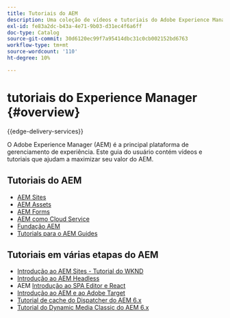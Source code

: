 ```yaml
---
title: Tutoriais do AEM
description: Uma coleção de vídeos e tutoriais do Adobe Experience Manager.
exl-id: fe83a2dc-b43a-4e71-9b03-d31ec4f6a6ff
doc-type: Catalog
source-git-commit: 30d6120ec99f7a95414dbc31c0cb002152bd6763
workflow-type: tm+mt
source-wordcount: '110'
ht-degree: 10%

---
```


# tutoriais do Experience Manager {#overview}

{{edge-delivery-services}}

O Adobe Experience Manager (AEM) é a principal plataforma de gerenciamento de experiência. Este guia do usuário contém vídeos e tutoriais que ajudam a maximizar seu valor do AEM.

## Tutoriais do AEM

+ [AEM Sites](https://experienceleague.adobe.com/docs/experience-manager-learn/sites/overview.html?lang=pt-BR)
+ [AEM Assets](https://experienceleague.adobe.com/docs/experience-manager-learn/assets/overview.html?lang=pt-BR)
+ [AEM Forms](https://experienceleague.adobe.com/docs/experience-manager-learn/forms/overview.html?lang=pt-BR)
+ [AEM como Cloud Service](https://experienceleague.adobe.com/docs/experience-manager-learn/cloud-service/overview.html?lang=pt-BR)
+ [Fundação AEM](https://experienceleague.adobe.com/docs/experience-manager-learn/foundation/overview.html?lang=pt-BR)
+ [Tutorials para o AEM Guides](https://experienceleague.adobe.com/docs/experience-manager-guides-learn/tutorials/overview.html?lang=pt-BR)

## Tutoriais em várias etapas do AEM

+ [Introdução ao AEM Sites - Tutorial do WKND](https://experienceleague.adobe.com/docs/experience-manager-learn/getting-started-wknd-tutorial-develop/overview.html?lang=pt-BR)
+ [Introdução ao AEM Headless](https://experienceleague.adobe.com/docs/experience-manager-learn/getting-started-with-aem-headless/overview.html?lang=pt-BR)
+ AEM [Introdução ao SPA Editor e React](https://experienceleague.adobe.com/docs/experience-manager-learn/spa-react-tutorial/overview.html?lang=pt-BR)
+ [Introdução ao AEM e ao Adobe Target](https://experienceleague.adobe.com/docs/experience-manager-learn/aem-target-tutorial/overview.html?lang=pt-BR)
+ [Tutorial de cache do Dispatcher do AEM 6.x](https://experienceleague.adobe.com/docs/experience-manager-learn/dispatcher-tutorial/overview.html?lang=pt-BR)
+ [Tutorial do Dynamic Media Classic do AEM 6.x](https://experienceleague.adobe.com/docs/experience-manager-learn/dynamic-media-classic-tutorial/overview.html?lang=pt-BR)

